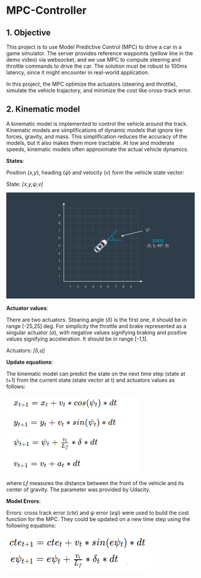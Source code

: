 # MPC-Controller

## 1. Objective
This project is to use Model Predictive Control (MPC) to drive a car in a game simulator. The server provides 
reference waypoints (yellow line in the demo video) via websocket, and we use MPC to compute steering and throttle commands 
to drive the car. The solution must be robust to 100ms latency, since it might encounter in real-world application.

In this project, the MPC optimize the actuators (steering and throttle), simulate 
the vehicle trajactory, and minimize the cost like cross-track error.

## 2. Kinematic model

A kinematic model is implemented to control the vehicle around the track. Kinematic models are simplifications of dynamic models that ignore tire forces, gravity, and mass. This simplification reduces the accuracy of the models, but it also makes them more tractable. At low and moderate speeds, kinematic models often approximate the actual vehicle dynamics.

**States**: 

Position (_x,y_), heading (_ψ_) and velocity (_v_) form the vehicle state vector:

State: _[x,y,ψ,v]_

![State](readme_img/state.png)


**Actuator values**:

There are two actuators. Stearing angle (_δ_) is the first one, it should be in range [-25,25] deg. For simplicity the throttle and brake represented as a singular actuator (_a_), with negative values signifying braking and positive values signifying acceleration. It should be in range [-1,1].

Actuators: _[δ,a]_


**Update equations**:

The kinematic model can predict the state on the next time step (state at t+1) from the current state (state vector at t) and actuators values as follows:

![Kinematic model](readme_img/eq1.png)

where _Lf_ measures the distance between the front of the vehicle and its center of gravity. The parameter was provided by Udacity.


**Model Errors**:

Errors: cross track error (_cte_) and _ψ_ error (_eψ_) were used to build the cost function for the MPC. They could be updated on a new time step using the following equations:

![Erroers update model](readme_img/eq2.png)
